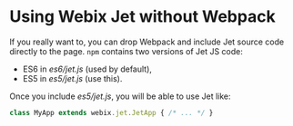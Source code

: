 # Using Webix Jet without Webpack

If you really want to, you can drop Webpack and include Jet source code directly to the page. ```npm``` contains two versions of Jet JS code:

- ES6 in *es6/jet.js* (used by default),
- ES5 in *es5/jet.js* (use this).

Once you include *es5/jet.js*, you will be able to use Jet like:

```js
class MyApp extends webix.jet.JetApp { /* ... */ }
```